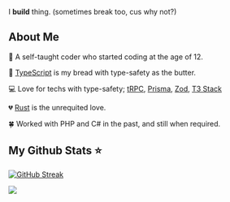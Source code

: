 I **build** thing. (sometimes break too, cus why not?)

## About Me

💬 A self-taught coder who started coding at the age of 12.

🔭 [TypeScript](https://www.typescriptlang.org/) is my bread with type-safety as the butter.

💻 Love for techs with type-safety; [tRPC](https://trpc.io), [Prisma](https://www.prisma.io/), [Zod](https://zod.dev/), [T3 Stack](https://create.t3.gg)

💔 [Rust](https://www.rust-lang.org/) is the unrequited love.

🍀 Worked with PHP and C# in the past, and still when required.

## My Github Stats ⭐

[![GitHub Streak](https://github-readme-streak-stats.herokuapp.com?user=rawbinary&theme=dark)](https://git.io/streak-stats)

![](https://komarev.com/ghpvc/?username=rawbinary&color=brightgreen)
